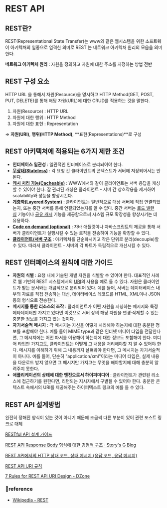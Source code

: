 # REST API

## REST란?

REST(Representational State Transfer)는 www와 같은 웹시스템을 위한 소프트웨어 아키텍쳐의 일종으로 엄격한 의미로 REST 는 네트워크 아키텍처 원리의 모음을 의미한다.

**네트워크 아키텍처 원리** : 자원을 정의하고 자원에 대한 주소를 지정하는 방법 전반

## REST 구성 요소

HTTP URL 을 통해서 자원(Resource)을 명시하고 HTTP Method(GET, POST, PUT, DELETE)를 통해 해당 자원(URL)에 대한 CRUD를 적용하는 것을 말한다.

1. 자원(Resource) : HTTP URL
2. 자원에 대한 행위 : HTTP Method
3. 자원에 대한 표현 : Representation

⇒ **자원(URI)**, **행위(HTTP Method)**, **표현(Representations)**로 구성

## ****REST 아키텍처에 적용되는 6가지 제한 조건****

- **인터페이스 일관성** : 
일관적인 인터페이스로 분리되어야 한다.
- [**무상태(Stateless)**](https://en.wikipedia.org/wiki/Stateless_server) : 
각 요청 간 클라이언트의 콘텍스트가 서버에 저장되어서는 안 된다.
- [**캐시 처리 가능(Cacheable)**](https://ko.wikipedia.org/wiki/%EC%9B%B9_%EC%BA%90%EC%8B%9C) : 
WWW에서와 같이 클라이언트는 서버 응답을 캐싱할 수 있어야 한다.
잘 관리된 캐싱은 클라이언트 - 서버 간 상호작용을 제거하여 scalability와 성능을 향상시킨다.
- [**계층화(Layered System)**](https://en.wikipedia.org/wiki/Layered_system) : 
클라이언트는 일반적으로 대상 서버에 직접 연결되었는지, 또는 중간 서버를 통해 연결되었는지를 알 수 없다. 중간 서버는 [로드 밸런싱](https://ko.wikipedia.org/wiki/%EB%A1%9C%EB%93%9C_%EB%B0%B8%EB%9F%B0%EC%8B%B1) 기능이나 [공유 캐시](https://ko.wikipedia.org/w/index.php?title=%EA%B3%B5%EC%9C%A0_%EC%BA%90%EC%8B%9C&action=edit&redlink=1) 기능을 제공함으로써 시스템 규모 확장성을 향상시키는 데 유용하다.
- [**Code on demand (optional)**](https://en.wikipedia.org/wiki/Client-side_scripting) : 
자바 애플릿이나 자바스크립트의 제공을 통해 서버가 클라이언트가 실행시킬 수 있는 로직을 전송하여 기능을 확장할 수 있다.
- [**클라이언트/서버 구조**](https://en.wikipedia.org/wiki/Client%E2%80%93server) : 
아키텍처를 단순화시키고 작은 단위로 분리(decouple)할 수 있다.
따라서 클라이언트 - 서버의 각 파트가 독립적으로 개선시킬 수 있다.

## REST ****인터페이스의 원칙에 대한 가이드****

- **자원의 식별** : 
요청 내에 기술된 개별 자원을 식별할 수 있어야 한다. 대표적인 사례로 웹 기반의 REST 시스템에서의 [URI](https://ko.wikipedia.org/wiki/URI)의 사용을 예로 들 수 있다. 자원은 클라이언트가 받는 문서와는 개념적으로 분리되어 있다. 예를 들어, 서버는 데이터베이스 내부의 자료를 직접 전송하는 대신, 데이터베이스 레코드를 HTML, XML이나 JSON 등의 형식으로 전송한다.
- **메시지를 통한 리소스의 조작** : 
클라이언트가 어떤 자원을 지칭하는 메시지와 특정 메타데이터만 가지고 있다면 이것으로 서버 상의 해당 자원을 변경·삭제할 수 있는 충분한 정보를 가지고 있는 것이다.
- **자기서술적 메시지** : 
각 메시지는 자신을 어떻게 처리해야 하는지에 대한 충분한 정보를 포함해야 한다. 예를 들어 MIME type과 같은 인터넷 미디어 타입을 전달한다면, 그 메시지에는 어떤 파서를 이용해야 하는지에 대한 정보도 포함해야 한다. 미디어 타입만 가지고도, 클라이언트는 어떻게 그 내용을 처리해야할 지 알 수 있어야 한다. 메시지를 이해하기 위해 그 내용까지 살펴봐야 한다면, 그 메시지는 자기서술적이 아니다. 예를 들어, 단순히 "application/xml"이라는 미디어 타입은, 실제 내용을 다운로드 받지 않으면 그 메시지만 가지고는 무엇을 해야할지에 대해 충분히 알려주지 못한다.
- **애플리케이션의 상태에 대한 엔진으로서 하이퍼미디어** : 
클라이언트가 관련된 리소스에 접근하기를 원한다면, 리턴되는 지시자에서 구별될 수 있어야 한다. 충분한 콘텍스트 속에서의 URI를 제공해주는 하이퍼텍스트 링크의 예를 들 수 있다.

## **REST API 설계방법**

완전히 정해진 양식이 있는 것이 아니기 때문에 조금씩 다른 부분이 있어 관련 포스트 링크로 대체

[RESTful API 설계 가이드](https://sanghaklee.tistory.com/57)

[REST API Response Body 형식에 대한 경험적 구조 · Story's G Blog](http://blog.storyg.co/rest-api-response-body-best-pratics)

[REST API에서의 HTTP 상태 코드, 상태 메시지 (응답 코드, 응답 메시지)](https://jaeseongdev.github.io/development/2021/04/22/REST_API에서의_HTTP_상태코드_상태메시지.md/)

[REST API URI 규칙](https://velog.io/@pjh612/REST-API-URI-규칙)

[7 Rules for REST API URI Design - DZone](https://dzone.com/articles/7-rules-for-rest-api-uri-design-1)

### 🔗reference

- [Wikipedia - REST](https://ko.wikipedia.org/wiki/REST)